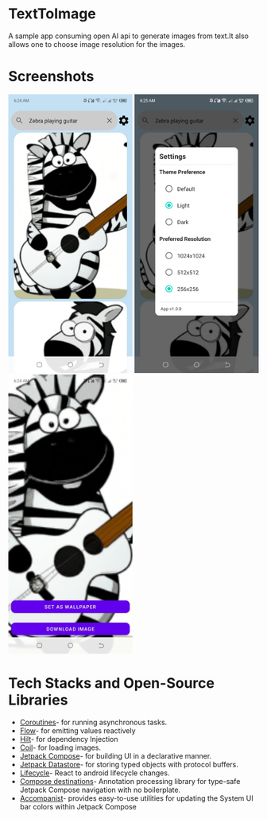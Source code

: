 # TextToImage
A sample app consuming open AI api to generate images from text.It also allows one to choose image resolution for the images.

# Screenshots
<img src="screenshots/homepage.jpeg" width="250"/>

<img src="screenshots/settings.jpeg" width="250"/>

<img src="screenshots/detailsPage.jpeg" width="250"/>

# Tech Stacks and Open-Source Libraries
* [Coroutines](https://kotlinlang.org/docs/multiplatform-mobile-concurrency-and-coroutines.html#coroutines)- for running asynchronous tasks.
* [Flow](https://developer.android.com/kotlin/flow)- for emitting values reactively
* [Hilt](https://developer.android.com/training/dependency-injection/hilt-android)- for dependency Injection
* [Coil](https://coil-kt.github.io/coil/)- for loading images.
* [Jetpack Compose](https://developer.android.com/jetpack/compose)- for building UI in a declarative manner.
* [Jetpack Datastore](https://developer.android.com/topic/libraries/architecture/datastore)- for storing typed objects with protocol buffers.
* [Lifecycle](https://developer.android.com/guide/components/activities/activity-lifecycle)- React to android lifecycle changes.
* [Compose destinations](https://github.com/raamcosta/compose-destinations)- Annotation processing library for type-safe Jetpack Compose navigation with no boilerplate.
* [Accompanist](https://google.github.io/accompanist/systemuicontroller/)- provides easy-to-use utilities for updating the System UI bar colors within Jetpack Compose

